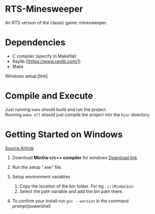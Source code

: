 # RTS-Minesweeper

An RTS version of the classic game: minesweeper.

# Dependencies

- C compiler (specify in Makefile) 
- Raylib ([https://www.raylib.com/])
- Make
    
Windows setup:[link]

# Compile and Execute

Just running `make` should build and run the project.  
Running `make all` should just compile the project into the `bin/` directory.

# Getting Started on Windows
[Source Article](https://techdecodetutorials.com/how-to-install-mingw-c-c-compiler-in-windows-11/)
1. Download **MinGw c/c++ compiler** for windows
    [Download link](https://techdecodetutorials.com/download/)
2. Run the setup ".exe" file.
3. Setup environment variables 
    1. Copy the location of the bin folder. For eg : `c:\MinGw\bin`
    2. Select the path variable and add the bin path there.

4. To confirm your install run `gcc --version` in the command prompt/powershell.
